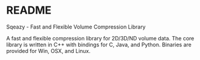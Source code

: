 # README #

Sqeazy - Fast and Flexible Volume Compression Library

A fast and flexible compression library for 2D/3D/ND volume data.
The core library is written in C++ with bindings for C, Java, and Python. Binaries are provided for Win, OSX, and Linux.